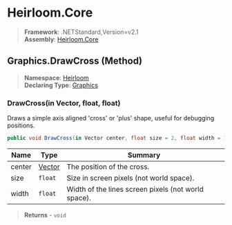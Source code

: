 # Heirloom.Core

> **Framework**: .NETStandard,Version=v2.1  
> **Assembly**: [Heirloom.Core][0]

## Graphics.DrawCross (Method)

> **Namespace**: [Heirloom][0]  
> **Declaring Type**: [Graphics][1]

### DrawCross(in Vector, float, float)

Draws a simple axis aligned 'cross' or 'plus' shape, useful for debugging positions.

```cs
public void DrawCross(in Vector center, float size = 2, float width = 1)
```

| Name   | Type        | Summary                                             |
|--------|-------------|-----------------------------------------------------|
| center | [Vector][2] | The position of the cross.                          |
| size   | `float`     | Size in screen pixels (not world space).            |
| width  | `float`     | Width of the lines screen pixels (not world space). |

> **Returns** - `void`

[0]: ../../../Heirloom.Core.md
[1]: ../Graphics.md
[2]: ../Vector.md
